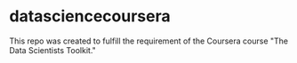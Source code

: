 # datasciencecoursera
This repo was created to fulfill the requirement of the Coursera course "The Data Scientists Toolkit."
